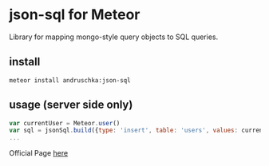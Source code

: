# json-sql for Meteor
Library for mapping mongo-style query objects to SQL queries.

## install
```
meteor install andruschka:json-sql
```
## usage (server side only)
```javascript
var currentUser = Meteor.user()
var sql = jsonSql.build({type: 'insert', table: 'users', values: currentUser})
...
```

Official Page [here](https://www.npmjs.com/package/json-sql)